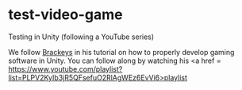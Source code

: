 # test-video-game
Testing in Unity (following a YouTube series)

We follow <a href = https://www.youtube.com/channel/UCYbK_tjZ2OrIZFBvU6CCMiA>Brackeys</a> in his tutorial on how to properly develop gaming software in Unity. You can follow along by watching his <a href = https://www.youtube.com/playlist?list=PLPV2KyIb3jR5QFsefuO2RlAgWEz6EvVi6>playlist</a>
